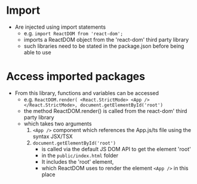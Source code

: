 # Import
- Are injected using import statements
  - e.g. `import ReactDOM from 'react-dom';`
  - imports a ReactDOM object from the 'react-dom' third party library
  - such libraries need to be stated in the package.json before being able to use

# Access imported packages
- From this library, functions and variables can be accessed
  - e.g. `ReactDOM.render( <React.StrictMode> <App /> </React.StrictMode>, document.getElementById('root')`
  - the method ReactDOM.render() is called from the react-dom' third party library
  - which takes two arguments
    1. `<App />` component which references the App.js/ts file using the syntax JSX/TSX
    2. `document.getElementById('root')`
       - is called via the default JS DOM API to get the element 'root'
       - in the `public/index.html` folder
       - It includes the 'root' element,
       - which ReactDOM uses to render the element `<App />` in this place
